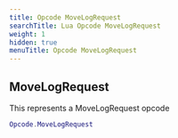 ```yaml
---
title: Opcode MoveLogRequest
searchTitle: Lua Opcode MoveLogRequest
weight: 1
hidden: true
menuTitle: Opcode MoveLogRequest
---
```

## MoveLogRequest

This represents a MoveLogRequest opcode
```lua
Opcode.MoveLogRequest
```